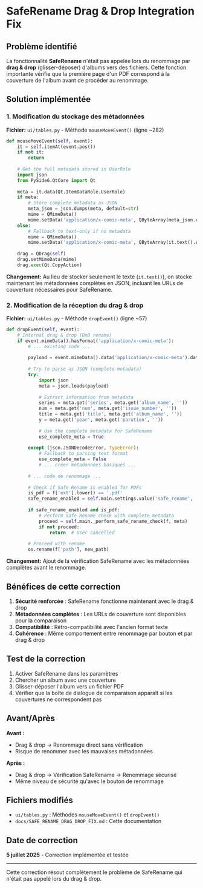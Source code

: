 # SafeRename Drag & Drop Integration Fix

## Problème identifié

La fonctionnalité **SafeRename** n'était pas appelée lors du renommage par **drag & drop** (glisser-déposer) d'albums vers des fichiers. Cette fonction importante vérifie que la première page d'un PDF correspond à la couverture de l'album avant de procéder au renommage.

## Solution implémentée

### 1. Modification du stockage des métadonnées

**Fichier:** `ui/tables.py` - Méthode `mouseMoveEvent()` (ligne ~282)

```python
def mouseMoveEvent(self, event):
    it = self.itemAt(event.pos())
    if not it:
        return
    
    # Get the full metadata stored in UserRole
    import json
    from PySide6.QtCore import Qt
    
    meta = it.data(Qt.ItemDataRole.UserRole)
    if meta:
        # Store complete metadata as JSON
        meta_json = json.dumps(meta, default=str)
        mime = QMimeData()
        mime.setData('application/x-comic-meta', QByteArray(meta_json.encode()))
    else:
        # Fallback to text-only if no metadata
        mime = QMimeData()
        mime.setData('application/x-comic-meta', QByteArray(it.text().encode()))
    
    drag = QDrag(self)
    drag.setMimeData(mime)
    drag.exec(Qt.CopyAction)
```

**Changement:** Au lieu de stocker seulement le texte (`it.text()`), on stocke maintenant les métadonnées complètes en JSON, incluant les URLs de couverture nécessaires pour SafeRename.

### 2. Modification de la réception du drag & drop

**Fichier:** `ui/tables.py` - Méthode `dropEvent()` (ligne ~57)

```python
def dropEvent(self, event):
    # Internal drag & drop (DnD rename)
    if event.mimeData().hasFormat('application/x-comic-meta'):
        # ... existing code ...
        
        payload = event.mimeData().data('application/x-comic-meta').data().decode()
        
        # Try to parse as JSON (complete metadata)
        try:
            import json
            meta = json.loads(payload)
            
            # Extract information from metadata
            series = meta.get('series', meta.get('album_name', ''))
            num = meta.get('num', meta.get('issue_number', ''))
            title = meta.get('title', meta.get('album_name', ''))
            y = meta.get('year', meta.get('parution', ''))
            
            # Use the complete metadata for SafeRename
            use_complete_meta = True
            
        except (json.JSONDecodeError, TypeError):
            # Fallback to parsing text format
            use_complete_meta = False
            # ... créer métadonnées basiques ...
        
        # ... code de renommage ...
        
        # Check if Safe Rename is enabled for PDFs
        is_pdf = f['ext'].lower() == '.pdf'
        safe_rename_enabled = self.main.settings.value('safe_rename', 'false') == 'true'
        
        if safe_rename_enabled and is_pdf:
            # Perform Safe Rename check with complete metadata
            proceed = self.main._perform_safe_rename_check(f, meta)
            if not proceed:
                return  # User cancelled
        
        # Proceed with rename
        os.rename(f['path'], new_path)
```

**Changement:** Ajout de la vérification SafeRename avec les métadonnées complètes avant le renommage.

## Bénéfices de cette correction

1. **Sécurité renforcée** : SafeRename fonctionne maintenant avec le drag & drop
2. **Métadonnées complètes** : Les URLs de couverture sont disponibles pour la comparaison
3. **Compatibilité** : Rétro-compatibilité avec l'ancien format texte
4. **Cohérence** : Même comportement entre renommage par bouton et par drag & drop

## Test de la correction

1. Activer SafeRename dans les paramètres
2. Chercher un album avec une couverture
3. Glisser-déposer l'album vers un fichier PDF
4. Vérifier que la boîte de dialogue de comparaison apparaît si les couvertures ne correspondent pas

## Avant/Après

**Avant :**
- Drag & drop → Renommage direct sans vérification
- Risque de renommer avec les mauvaises métadonnées

**Après :**
- Drag & drop → Vérification SafeRename → Renommage sécurisé
- Même niveau de sécurité qu'avec le bouton de renommage

## Fichiers modifiés

- `ui/tables.py` : Méthodes `mouseMoveEvent()` et `dropEvent()`
- `docs/SAFE_RENAME_DRAG_DROP_FIX.md` : Cette documentation

## Date de correction

**5 juillet 2025** - Correction implémentée et testée

---

Cette correction résout complètement le problème de SafeRename qui n'était pas appelé lors du drag & drop.
